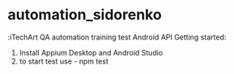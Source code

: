 # automation_sidorenko
:iTechArt QA automation training
test Android API
Getting started:
1) Install Appium Desktop and Android Studio
2) to start test use - npm test
